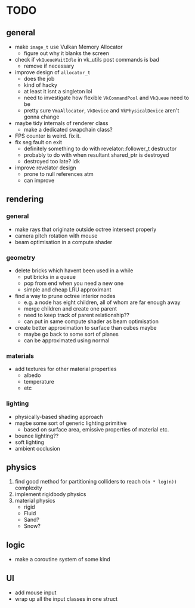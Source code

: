 # TODO

## general

* make `image_t` use Vulkan Memory Allocator 
    * figure out why it blanks the screen
* check if `vkQueueWaitIdle` in vk_utils post commands is bad
    * remove if necessary
* improve design of `allocator_t` 
    * does the job
    * kind of hacky
    * at least it isnt a singleton lol
    * need to investigate how flexible `VkCommandPool` and `VkQueue` need to be
    * pretty sure `VmaAllocator`, `VkDevice` and `VkPhysicalDevice` aren't gonna change
* maybe tidy internals of renderer class
    * make a dedicated swapchain class?
* FPS counter is weird. fix it.
* fix seg fault on exit
    * definitely something to do with revelator<T>::follower_t destructor
    * probably to do with when resultant shared_ptr is destroyed 
    * destroyed too late? idk
* improve revelator design
    * prone to null references atm
    * can improve

## rendering

### general
* make rays that originate outside octree intersect properly
* camera pitch rotation with mouse
* beam optimisation in a compute shader

### geometry
* delete bricks which havent been used in a while
    * put bricks in a queue
    * pop from end when you need a new one
    * simple and cheap LRU approximant
* find a way to prune octree interior nodes
    * e.g. a node has eight children, all of whom are far enough away
    * merge children and create one parent 
    * need to keep track of parent relationship??
    * can put in same compute shader as beam optimisation 
* create better approximation to surface than cubes maybe
    * maybe go back to some sort of planes
    * can be approximated using normal

### materials
* add textures for other material properties
    * albedo
    * temperature
    * etc

### lighting
* physically-based shading approach
* maybe some sort of generic lighting primitive
    * based on surface area, emissive properties of material etc.
* bounce lighting??
* soft lighting
* ambient occlusion

## physics
1. find good method for partitioning colliders to reach `O(n * log(n))` complexity
2. implement rigidbody physics
3. material physics
    * rigid
    * Fluid
    * Sand?
    * Snow?

## logic
* make a coroutine system of some kind

## UI
* add mouse input
* wrap up all the input classes in one struct
